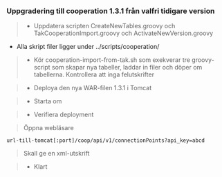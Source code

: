 ### Uppgradering till cooperation 1.3.1 från valfri tidigare version

> - Uppdatera scripten CreateNewTables.groovy och TakCooperationImport.groovy och ActivateNewVersion.groovy
  - Alla skript filer ligger under ../scripts/cooperation/

> - Kör cooperation-import-from-tak.sh som exekverar tre groovy-script som skapar nya tabeller, laddar in filer och döper om tabellerna.
> Kontrollera att inga felutskrifter

> - Deploya den nya WAR-filen  1.3.1 i Tomcat

> - Starta om

> - Verifiera deployment

> Öppna webläsare 
```
url-till-tomcat[:port]/coop/api/v1/connectionPoints?api_key=abcd
```
> Skall ge en xml-utskrift

> - Klart
